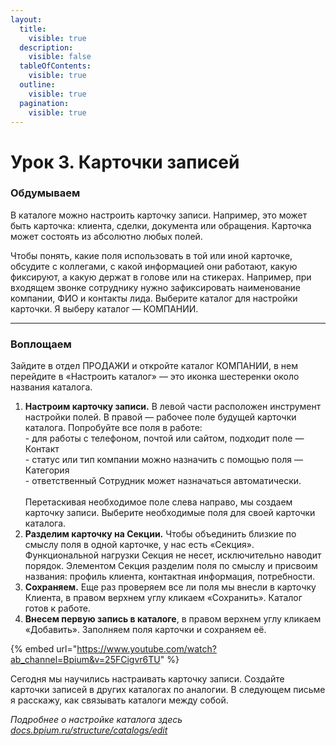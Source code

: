 ```yaml
---
layout:
  title:
    visible: true
  description:
    visible: false
  tableOfContents:
    visible: true
  outline:
    visible: true
  pagination:
    visible: true
---
```


# Урок 3. Карточки записей

### Обдумываем

В каталоге можно настроить карточку записи. Например, это может быть карточка: клиента, сделки, документа или обращения. Карточка может состоять из абсолютно любых полей.

Чтобы понять, какие поля использовать в той или иной карточке, обсудите с коллегами, с какой информацией они работают, какую фиксируют, а какую держат в голове или на стикерах. Например, при входящем звонке сотруднику нужно зафиксировать наименование компании, ФИО и контакты лида. Выберите каталог для настройки карточки. Я выберу каталог — КОМПАНИИ.

***

### Воплощаем

Зайдите в отдел ПРОДАЖИ и откройте каталог КОМПАНИИ, в нем перейдите в «Настроить каталог» — это иконка шестеренки около названия каталога.

1. **Настроим карточку записи.** В левой части расположен инструмент настройки полей. В правой — рабочее поле будущей карточки каталога. Попробуйте все поля в работе:\
   \- для работы с телефоном, почтой или сайтом, подходит поле — Контакт\
   \- статус или тип компании можно назначить с помощью поля — Категория\
   \- ответственный Сотрудник может назначаться автоматически.\
   \
   Перетаскивая необходимое поле слева направо, мы создаем карточку записи. Выберите необходимые поля для своей карточки каталога.
2. **Разделим карточку на Секции.** Чтобы объединить близкие по смыслу поля в одной карточке, у нас есть «Секция». Функциональной нагрузки Секция не несет, исключительно наводит порядок. Элементом Секция разделим поля по смыслу и присвоим названия: профиль клиента, контактная информация, потребности.
3. **Сохраняем.** Еще раз проверяем все ли поля мы внесли в карточку Клиента, в правом верхнем углу кликаем «Сохранить». Каталог готов к работе.
4. **Внесем первую запись в каталоге**, в правом верхнем углу кликаем «Добавить». Заполняем поля карточки и сохраняем её.

{% embed url="https://www.youtube.com/watch?ab_channel=Bpium&v=25FCigvr6TU" %}

Сегодня мы научились настраивать карточку записи. Создайте карточки записей в других каталогах по аналогии. В следующем письме я расскажу, как связывать каталоги между собой.

_Подробнее о настройке каталога здесь_ [_docs.bpium.ru/structure/catalogs/edit_](http://docs.bpium.ru/structure/catalogs/edit)
